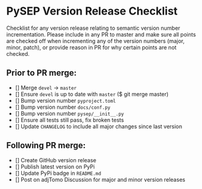 # PySEP Version Release Checklist

Checklist for any version release relating to semantic version number
incrementation. Please include in any PR to master and make sure all points
are checked off when incrementing any of the version numbers (major, minor, 
patch), or provide reason in PR for why certain points are not checked.

## Prior to PR merge:
- [] Merge `devel` -> `master`
- [] Ensure `devel` is up to date with `master` ($ git merge master)
- [] Bump version number `pyproject.toml`
- [] Bump version number `docs/conf.py`
- [] Bump version number `pysep/__init__.py`
- [] Ensure all tests still pass, fix broken tests
- [] Update `CHANGELOG` to include all major changes since last version

## Following PR merge:
- [] Create GitHub version release
- [] Publish latest version on PyPi
- [] Update PyPi badge in `README.md`
- [] Post on adjTomo Discussion for major and minor version releases
